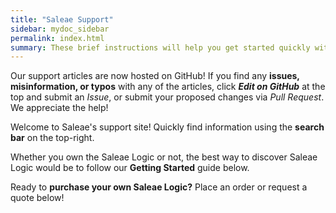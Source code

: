 ```yaml
---
title: "Saleae Support"
sidebar: mydoc_sidebar
permalink: index.html
summary: These brief instructions will help you get started quickly with navigating our Saleae Support site.
---
```


Our support articles are now hosted on GitHub! If you find any **issues, misinformation, or typos** with any of the articles, click _**Edit on GitHub**_ at the top and submit an _Issue_, or submit your proposed changes via _Pull Request_. We appreciate the help!

Welcome to Saleae's support site! Quickly find information using the **search bar** on the top-right.

Whether you own the Saleae Logic or not, the best way to discover Saleae Logic would be to follow our **Getting Started** guide below.


Ready to **purchase your own Saleae Logic?** Place an order or request a quote below!
